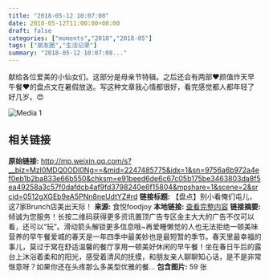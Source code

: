 ```yaml
---
title: "2018-05-12 10:07:08"
date: 2018-05-12T11:00:00+08:00
draft: false
categories: ["moments","2018","2018-05"]
tags: ["朋友圈","生活记录"]
summary: "2018-05-12 10:07:08..."
---
```


献给各位爱美的小仙女们。这部分是母亲节特辑。之后还会有两部❤️颜值炸天早午餐❤️的盘点文在暑假放送。写这种文章我心情都很好，看完感觉都人都年轻了好几岁。😍

![Media 1](/Moments/photos/2018-05-12/201805121007080.jpg)

## 相关链接

**原始链接:** http://mp.weixin.qq.com/s?__biz=MzI0MDQ0ODI0Ng==&mid=2247485775&idx=1&sn=9756a6b972a4ef0eb1b2ba833e66b550&chksm=e91beed6de6c67c05b175be3463803da8f5ea49258a3c57f0dafdcb4af9fd3798240e6f15804&mpshare=1&scene=2&srcid=0512gXGEb9eA5PNn8neUdtYZ#rd
**链接标题:** 【盘点】别小看俺们屯儿，这7家Brunch店美出天际！
**来源:** 食悦foodjoy
**本地链接:** [查看完整内容](/link_content/2018/05/2018-05-12-1/link_content/)
**链接摘要:** 倾诚为您服务！长按二维码获得更多资讯置顶广告专区金主大大的广告不仅可以看，还可以“玩”。滑动箭头解锁更多信息哦~再爱睡懒觉的人也无法拒绝一顿美味营养的早午餐爱城的春天是一年四季中最美妙也是最短暂的季节。春天里最幸福的事儿，莫过于窝在舒适温馨的餐厅享用一顿美好休闲的早午餐！坐在春日午后的露台上沐浴着柔和的阳光，感受着清风的抚摸，和朋友亲人聊聊知心话，是不是非常惬意呀？如果你还在头疼那么多美型优雅的餐...
**包含图片:** 59 张

